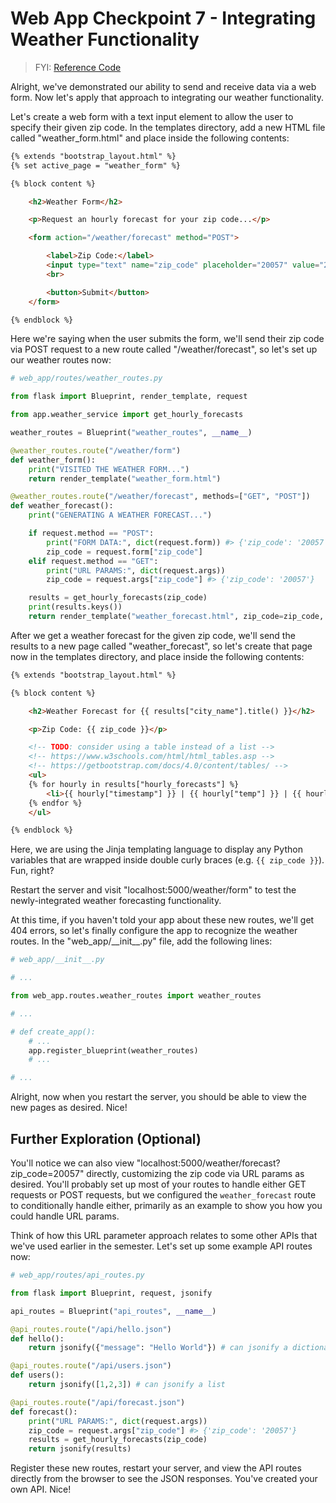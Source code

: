 # Web App Checkpoint 7 - Integrating Weather Functionality

> FYI: [Reference Code](https://github.com/s2t2/daily-briefings-py/pull/1/commits/26299ec21548b3d9465b78e11f8ff5e4e17a77b8)

Alright, we've demonstrated our ability to send and receive data via a web form. Now let's apply that approach to integrating our weather functionality.

Let's create a web form with a text input element to allow the user to specify their given zip code. In the templates directory, add a new HTML file called "weather_form.html" and place inside the following contents:

```html
{% extends "bootstrap_layout.html" %}
{% set active_page = "weather_form" %}

{% block content %}

    <h2>Weather Form</h2>

    <p>Request an hourly forecast for your zip code...</p>

    <form action="/weather/forecast" method="POST">

        <label>Zip Code:</label>
        <input type="text" name="zip_code" placeholder="20057" value="20057">
        <br>

        <button>Submit</button>
    </form>

{% endblock %}
```

Here we're saying when the user submits the form, we'll send their zip code via POST request to a new route called "/weather/forecast", so let's set up our weather routes now:

```py
# web_app/routes/weather_routes.py

from flask import Blueprint, render_template, request

from app.weather_service import get_hourly_forecasts

weather_routes = Blueprint("weather_routes", __name__)

@weather_routes.route("/weather/form")
def weather_form():
    print("VISITED THE WEATHER FORM...")
    return render_template("weather_form.html")

@weather_routes.route("/weather/forecast", methods=["GET", "POST"])
def weather_forecast():
    print("GENERATING A WEATHER FORECAST...")

    if request.method == "POST":
        print("FORM DATA:", dict(request.form)) #> {'zip_code': '20057'}
        zip_code = request.form["zip_code"]
    elif request.method == "GET":
        print("URL PARAMS:", dict(request.args))
        zip_code = request.args["zip_code"] #> {'zip_code': '20057'}

    results = get_hourly_forecasts(zip_code)
    print(results.keys())
    return render_template("weather_forecast.html", zip_code=zip_code, results=results)
```

After we get a weather forecast for the given zip code, we'll send the results to a new page called "weather_forecast", so let's create that page now in the templates directory, and place inside the following contents:

```html
{% extends "bootstrap_layout.html" %}

{% block content %}

    <h2>Weather Forecast for {{ results["city_name"].title() }}</h2>

    <p>Zip Code: {{ zip_code }}</p>

    <!-- TODO: consider using a table instead of a list -->
    <!-- https://www.w3schools.com/html/html_tables.asp -->
    <!-- https://getbootstrap.com/docs/4.0/content/tables/ -->
    <ul>
    {% for hourly in results["hourly_forecasts"] %}
        <li>{{ hourly["timestamp"] }} | {{ hourly["temp"] }} | {{ hourly["conditions"].upper() }}</li>
    {% endfor %}
    </ul>

{% endblock %}
```

Here, we are using the Jinja templating language to display any Python variables that are wrapped inside double curly braces (e.g. `{{ zip_code }}`). Fun, right?

Restart the server and visit "localhost:5000/weather/form" to test the newly-integrated weather forecasting functionality.

At this time, if you haven't told your app about these new routes, we'll get 404 errors, so let's finally configure the app to recognize the weather routes. In the "web_app/\_\_init\_\_.py" file, add the following lines:

```py
# web_app/__init__.py

# ...

from web_app.routes.weather_routes import weather_routes

# ...

# def create_app():
    # ...
    app.register_blueprint(weather_routes)
    # ...

# ...
```

Alright, now when you restart the server, you should be able to view the new pages as desired. Nice!

## Further Exploration (Optional)

You'll notice we can also view "localhost:5000/weather/forecast?zip_code=20057" directly, customizing the zip code via URL params as desired. You'll probably set up most of your routes to handle either GET requests or POST requests, but we configured the `weather_forecast` route to conditionally handle either, primarily as an example to show you how you could handle URL params.

Think of how this URL parameter approach relates to some other APIs that we've used earlier in the semester. Let's set up some example API routes now:

```py
# web_app/routes/api_routes.py

from flask import Blueprint, request, jsonify

api_routes = Blueprint("api_routes", __name__)

@api_routes.route("/api/hello.json")
def hello():
    return jsonify({"message": "Hello World"}) # can jsonify a dictionary

@api_routes.route("/api/users.json")
def users():
    return jsonify([1,2,3]) # can jsonify a list

@api_routes.route("/api/forecast.json")
def forecast():
    print("URL PARAMS:", dict(request.args))
    zip_code = request.args["zip_code"] #> {'zip_code': '20057'}
    results = get_hourly_forecasts(zip_code)
    return jsonify(results)
```

Register these new routes, restart your server, and view the API routes directly from the browser to see the JSON responses. You've created your own API. Nice!
